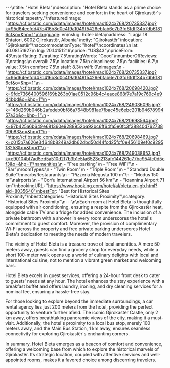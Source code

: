 ---\ntitle: "Hotel Bleta"\ndescription: "Hotel Bleta stands as a prime choice for travelers seeking convenience and comfort in the heart of Gjirokastër's historical tapestry."\nfeaturedImage: "https://cf.bstatic.com/xdata/images/hotel/max1024x768/20735337.jpg?k=95d64eefdd47c416b8d0c4f9a1049f5426ebfab6e7b3fd6fdff34b7db61816cf&o=&hp=1"\nlanguage: en\nslug: hotel-bleta\naddress: "Lagja 18 Shtatori, 6002 Gjirokastër, Albania"\ncity: "Gjirokastër"\nlocation: "Gjirokastër"\naccommodationType: "hotel"\ncoordinates:\n  lat: 40.08151927\n  lng: 20.14151216\nprice: "US$43"\npriceFrom: 43\nstarRating: 3\nrating: 7.5\nratingWords: "Good"\nnumberOfReviews: 3\nratings:\n  overall: 7.5\n  location: 7.5\n  cleanliness: 7.5\n  facilities: 6.7\n  value: 7.5\n  comfort: 7.5\n  staff: 8.3\n  wifi: 0\nimages:\n  - "https://cf.bstatic.com/xdata/images/hotel/max1024x768/20735337.jpg?k=95d64eefdd47c416b8d0c4f9a1049f5426ebfab6e7b3fd6fdff34b7db61816cf&o=&hp=1"\n  - "https://cf.bstatic.com/xdata/images/hotel/max1024x768/20698420.jpg?k=9fdc7366400596169b263b01ae0512c96b4c4eace868f7e7a19c769c4e9d4bbd&o=&hp=1"\n  - "https://cf.bstatic.com/xdata/images/hotel/max1024x768/249036095.jpg?k=146d269b046b2afedeb0bf86a7648b981ae7fbac45e6ebc201b9467899457a3b&o=&hp=1"\n  - "https://cf.bstatic.com/xdata/images/hotel/max1024x768/20698564.jpg?k=97b425a6b649e681360e9288952ba92bc6ff64fa5e0fc3f38840d76273809b83&o=&hp=1"\n  - "https://cf.bstatic.com/xdata/images/hotel/max1024x768/20698469.jpg?k=c015b7a626e34648b8249a2db62dbd50d44fcd25fcf0e456109ef0c929518258&o=&hp=1"\n  - "https://cf.bstatic.com/xdata/images/hotel/max1024x768/249038653.jpg?k=e90104bf7ad5ed5a510d2f7b3b1e5fa6523d213afc144261c77bc954fc0d5cf3&o=&hp=1"\namenities:\n  - "Free parking"\n  - "Free WiFi"\n  - "Bar"\nroomTypes:\n  - "Twin Room"\n  - "Triple Room"\n  - "Standard Double Suite"\nnearbyRestaurants:\n  - "Pizzeria Megusta 100 m"\n  - "Modus 150 m"\nairports:\n  - "Corfu International Airport 56 km"\n  - "Ioannina Airport 71 km"\nbookingURL: "https://www.booking.com/hotel/al/bleta.en-gb.html?aid=8035640"\nbestFor: "Best for Historical Sites Proximity"\nbestCategories: "Historical Sites Proximity"\ncategory: "Historical Sites Proximity"\n---\n\nEach room at Hotel Bleta is thoughtfully equipped with air conditioning, ensuring a respite from the Gjirokastër heat, alongside cable TV and a fridge for added convenience. The inclusion of a private bathroom with a shower in every room underscores the hotel's commitment to guest comfort. Moreover, the provision of complimentary Wi-Fi across the property and free private parking underscores Hotel Bleta's dedication to meeting the needs of modern travelers.

The vicinity of Hotel Bleta is a treasure trove of local amenities. A mere 50 meters away, guests can find a grocery shop for everyday needs, while a short 100-meter walk opens up a world of culinary delights with local and international cuisine, not to mention a vibrant green market and welcoming bars.

Hotel Bleta excels in guest services, offering a 24-hour front desk to cater to guests' needs at any hour. The hotel enhances the stay experience with a breakfast buffet and offers laundry, ironing, and dry cleaning services for a nominal fee, ensuring a hassle-free stay.

For those looking to explore beyond the immediate surroundings, a car rental agency lies just 200 meters from the hotel, providing the perfect opportunity to venture further afield. The iconic Gjirokastër Castle, only 2 km away, offers breathtaking panoramic views of the city, making it a must-visit. Additionally, the hotel's proximity to a local bus stop, merely 100 meters away, and the Main Bus Station, 1 km away, ensures seamless connectivity for exploring Gjirokastër's enchanting corners.

In summary, Hotel Bleta emerges as a beacon of comfort and convenience, offering a welcoming base from which to explore the historical marvels of Gjirokastër. Its strategic location, coupled with attentive services and well-appointed rooms, makes it a favored choice among discerning travelers.